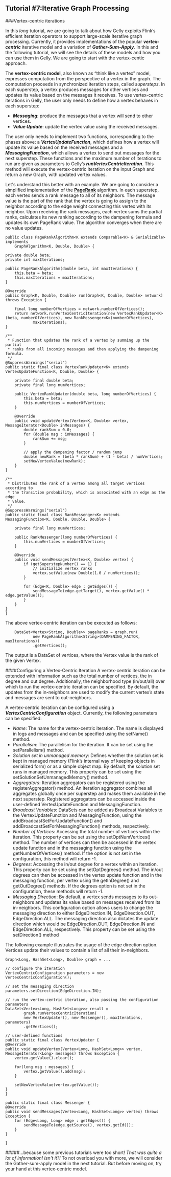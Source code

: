 ## Tutorial #7:Iterative Graph Processing
###Vertex-centric iterations

In this *long* tutorial, we are going to talk about how Gelly exploits Flink’s efficient iteration operators to support large-scale iterative graph processing. Currently, it provides implementations of the popular ***vertex-centric*** iterative model and a variation of ***Gather-Sum-Apply***. In this and the following tutorial, we will see the details of these models and how you can use them in Gelly. We are going to start with the vertex-centic approach.

The **vertex-centric model**, also known as “think like a vertex” model, expresses computation from the perspective of a vertex in the graph. The computation proceeds in synchronized iteration steps, called *supersteps*. In each superstep, a vertex produces messages for other vertices and updates its value based on the messages it receives. To use vertex-centric iterations in Gelly, the user only needs to define how a vertex behaves in each superstep:

- ***Messaging***: produce the messages that a vertex will send to other vertices.
- ***Value Update***: update the vertex value using the received messages.

The user only needs to implement two functions, corresponding to the phases above: a ***VertexUpdateFunction***, which defines how a vertex will update its value based on the received messages and a ***MessagingFunction***, which allows a vertex to send out messages for the next superstep. These functions and the maximum number of iterations to run are given as parameters to Gelly’s ***runVertexCentricIteration***. This method will execute the vertex-centric iteration on the input Graph and return a new Graph, with updated vertex values.


Let's understand this better with an example. We are going to consider a simplified implementation of the [**PageRank**](https://en.wikipedia.org/wiki/PageRank) algorithm.
In each superstep, each vertex sends a rank message to all of its neighbors. The message value is the part of the rank that the vertex is going to assign to the neighbor according to the edge weight connecting this vertex with its neighbor. Upon receiving the rank messages, each vertex sums the partial ranks, calculates its new ranking according to the dampening formula and updates its own PageRank value. The algorithm converges when there are no value updates. 


    public class PageRankAlgorithm<K extends Comparable<K> & Serializable> implements
		GraphAlgorithm<K, Double, Double> {

	private double beta;
	private int maxIterations;

	public PageRankAlgorithm(double beta, int maxIterations) {
		this.beta = beta;
		this.maxIterations = maxIterations;
	}

	@Override
	public Graph<K, Double, Double> run(Graph<K, Double, Double> network) throws Exception {

		final long numberOfVertices = network.numberOfVertices();
		return network.runVertexCentricIteration(new VertexRankUpdater<K>(beta, numberOfVertices), new RankMessenger<K>(numberOfVertices),
				maxIterations);
	}

	/**
	 * Function that updates the rank of a vertex by summing up the partial
	 * ranks from all incoming messages and then applying the dampening formula.
	 */
	@SuppressWarnings("serial")
	public static final class VertexRankUpdater<K> extends VertexUpdateFunction<K, Double, Double> {

		private final double beta;
		private final long numVertices;
		
		public VertexRankUpdater(double beta, long numberOfVertices) {
			this.beta = beta;
			this.numVertices = numberOfVertices;
		}

		@Override
		public void updateVertex(Vertex<K, Double> vertex, MessageIterator<Double> inMessages) {
			double rankSum = 0.0;
			for (double msg : inMessages) {
				rankSum += msg;
			}

			// apply the dampening factor / random jump
			double newRank = (beta * rankSum) + (1 - beta) / numVertices;
			setNewVertexValue(newRank);
		}
	}

	/**
	 * Distributes the rank of a vertex among all target vertices according to
	 * the transition probability, which is associated with an edge as the edge
	 * value.
	 */
	@SuppressWarnings("serial")
	public static final class RankMessenger<K> extends MessagingFunction<K, Double, Double, Double> {

		private final long numVertices;

		public RankMessenger(long numberOfVertices) {
			this.numVertices = numberOfVertices;
		}

		@Override
		public void sendMessages(Vertex<K, Double> vertex) {
			if (getSuperstepNumber() == 1) {
				// initialize vertex ranks
				vertex.setValue(new Double(1.0 / numVertices));
			}

			for (Edge<K, Double> edge : getEdges()) {
				sendMessageTo(edge.getTarget(), vertex.getValue() * edge.getValue());
			}
		}
	}
    }

The above vertex-centric iteration can be executed as follows:

		DataSet<Vertex<String, Double>> pageRanks = graph.run(
				new PageRankAlgorithm<String>(DAMPENING_FACTOR, maxIterations))
				.getVertices();

The output is a DataSet of vertices, where the Vertex value is the rank of the given Vertex.

####Configuring a Vertex-Centric Iteration
A vertex-centric iteration can be extended with information such as the total number of vertices, the in degree and out degree. Additionally, the neighborhood type (in/out/all) over which to run the vertex-centric iteration can be specified. By default, the updates from the in-neighbors are used to modify the current vertex’s state and messages are sent to out-neighbors.

A vertex-centric iteration can be configured using a ***VertexCentricConfiguration*** object. Currently, the following parameters can be specified:

- *Name*: The name for the vertex-centric iteration. The name is displayed in logs and messages and can be specified using the setName() method.
- *Parallelism*: The parallelism for the iteration. It can be set using the setParallelism() method.
- *Solution set in unmanaged memory*: Defines whether the solution set is kept in managed memory (Flink’s internal way of keeping objects in serialized form) or as a simple object map. By default, the solution set runs in managed memory. This property can be set using the setSolutionSetUnmanagedMemory() method.
- *Aggregators*: Iteration aggregators can be registered using the registerAggregator() method. An iteration aggregator combines all aggregates globally once per superstep and makes them available in the next superstep. Registered aggregators can be accessed inside the user-defined VertexUpdateFunction and MessagingFunction.
- *Broadcast Variables*: DataSets can be added as Broadcast Variables to the VertexUpdateFunction and MessagingFunction, using the addBroadcastSetForUpdateFunction() and addBroadcastSetForMessagingFunction() methods, respectively.
- *Number of Vertices*: Accessing the total number of vertices within the iteration. This property can be set using the setOptNumVertices() method. The number of vertices can then be accessed in the vertex update function and in the messaging function using the getNumberOfVertices() method. If the option is not set in the configuration, this method will return -1.
- *Degrees*: Accessing the in/out degree for a vertex within an iteration. This property can be set using the setOptDegrees() method. The in/out degrees can then be accessed in the vertex update function and in the messaging function, per vertex using the getInDegree() and getOutDegree() methods. If the degrees option is not set in the configuration, these methods will return -1.
- *Messaging Direction*: By default, a vertex sends messages to its out-neighbors and updates its value based on messages received from its in-neighbors. This configuration option allows users to change the messaging direction to either EdgeDirection.IN, EdgeDirection.OUT, EdgeDirection.ALL. The messaging direction also dictates the update direction which would be EdgeDirection.OUT, EdgeDirection.IN and EdgeDirection.ALL, respectively. This property can be set using the setDirection() method

The following example illustrates the usage of the edge direction option. Vertices update their values to contain a list of all their in-neighbors.

    Graph<Long, HashSet<Long>, Double> graph = ...

    // configure the iteration
    VertexCentricConfiguration parameters = new VertexCentricConfiguration();

    // set the messaging direction
    parameters.setDirection(EdgeDirection.IN);

    // run the vertex-centric iteration, also passing the configuration parameters
    DataSet<Vertex<Long, HashSet<Long>>> result =
			graph.runVertexCentricIteration(
			new VertexUpdater(), new Messenger(), maxIterations, parameters)
			.getVertices();

    // user-defined functions
    public static final class VertexUpdater {
	@Override
    public void updateVertex(Vertex<Long, HashSet<Long>> vertex, MessageIterator<Long> messages) throws Exception {
    	vertex.getValue().clear();

    	for(long msg : messages) {
    		vertex.getValue().add(msg);
    	}

    	setNewVertexValue(vertex.getValue());
    }
    }

    public static final class Messenger {
	@Override
    public void sendMessages(Vertex<Long, HashSet<Long>> vertex) throws Exception {
    	for (Edge<Long, Long> edge : getEdges()) {
    		sendMessageTo(edge.getSource(), vertex.getId());
    	}
    }

    }

#####...because some previous tutorials were too short!
*That was quite a lot of information! Isn't it?!* To not overload you with more, we will consider the Gather-sum-apply model in the next tutorial. But before moving on, try your hand at this vertex-centric model.